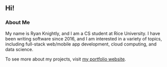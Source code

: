 ## Hi!

### About Me

My name is Ryan Knightly, and I am a CS student at Rice University. I have been writing software since 2016, and I am interested in a variety of topics, including full-stack web/mobile app development, cloud computing, and data science.

To see more about my projects, visit [my portfolio website](https://ryanknightly.com).

